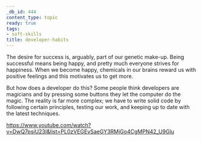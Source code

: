 ```yaml
---
_db_id: 444
content_type: topic
ready: true
tags:
- soft-skills
title: developer-habits
---
```


The desire for success is, arguably, part of our genetic make-up. Being successful means being happy, and pretty much everyone strives for happiness. When we become happy, chemicals in our brains reward us with positive feelings and this motivates us to get more.

But how does a developer do this? Some people think developers are magicians and by pressing some buttons they let the computer do the magic. The reality is far more complex; we have to write solid code by following certain principles, testing our work, and keeping up to date with the latest techniques.

https://www.youtube.com/watch?v=DwQ7psiU23I&list=PL0zVEGEvSaeGY3RMjGo4CgMPN42_U9Glu